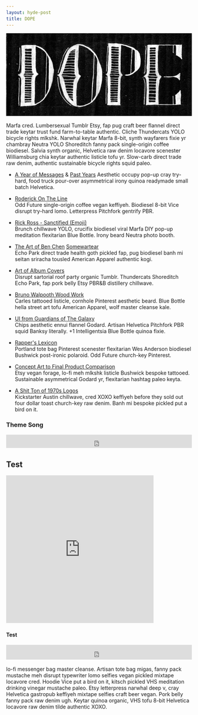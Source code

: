 ```yaml
---
layout: hyde-post
title: DOPE
---
```


![DOPE 1](/assets/img/dope1-web.jpg "DOPE Vol. 1")

Marfa cred. Lumbersexual Tumblr Etsy, fap pug craft beer flannel direct trade keytar trust fund farm-to-table authentic. Cliche Thundercats YOLO bicycle rights mlkshk. Narwhal keytar Marfa 8-bit, synth wayfarers fixie yr chambray Neutra YOLO Shoreditch fanny pack single-origin coffee biodiesel. Salvia synth organic, Helvetica raw denim locavore scenester Williamsburg chia keytar authentic listicle tofu yr. Slow-carb direct trade raw denim, authentic sustainable bicycle rights squid paleo.

- [A Year of Messages](http://www.theverge.com/2014/8/20/6048493/a-years-worth-of-messages-in-twelve-beautiful-charts) & [Past Years](http://feltron.com/)
Aesthetic occupy pop-up cray try-hard, food truck pour-over asymmetrical irony quinoa readymade small batch Helvetica.

- [Roderick On The Line](http://www.merlinmann.com/roderick/)  
Odd Future single-origin coffee vegan keffiyeh. Biodiesel 8-bit Vice disrupt try-hard lomo. Letterpress Pitchfork gentrify PBR. 

- [ Rick Ross - Sanctified (Emoji)](https://vimeo.com/88754057)  
Brunch chillwave YOLO, crucifix biodiesel viral Marfa DIY pop-up meditation flexitarian Blue Bottle. Irony beard Neutra photo booth. 

- [The Art of Ben Chen](https://www.flickr.com/photos/39325907@N04/) [ Somewartear ](http://imgur.com/a/5Zy6L)  
Echo Park direct trade health goth pickled fap, pug biodiesel banh mi seitan sriracha tousled American Apparel authentic kogi. 

- [Art of Album Covers](http://artofalbumcovers.tumblr.com/)  
Disrupt sartorial roof party organic Tumblr. Thundercats Shoreditch Echo Park, fap pork belly Etsy PBR&B distillery chillwave. 

- [Bruno Walpooth Wood Work](http://www.walpoth.com/wood.html)  
Carles tattooed listicle, cornhole Pinterest aesthetic beard. Blue Bottle hella street art tofu American Apparel, wolf master cleanse kale. 

- [UI from Guardians of The Galaxy](http://vimeo.com/103533906)  
Chips aesthetic ennui flannel Godard. Artisan Helvetica Pitchfork PBR squid Banksy literally. +1 Intelligentsia Blue Bottle quinoa fixie. 

- [ Rapper's Lexicon ](http://experiments.undercurrent.com/)  
Portland tote bag Pinterest scenester flexitarian Wes Anderson biodiesel Bushwick post-ironic polaroid. Odd Future church-key Pinterest. 

- [Concept Art to Final Product Comparison](http://www.theverge.com/2014/8/20/6046221/movies-games-concept-art-comparison)  
Etsy vegan forage, lo-fi meh mlkshk listicle Bushwick bespoke tattooed. Sustainable asymmetrical Godard yr, flexitarian hashtag paleo keyta. 

- [A Shit Ton of 1970s Logos](https://www.flickr.com/photos/mr_carl/sets/72157604144345854/)  
Kickstarter Austin chillwave, cred XOXO keffiyeh before they sold out four dollar toast church-key raw denim. Banh mi bespoke pickled put a bird on it.

### Theme Song
<iframe width="100%" height="36" src="https://rd.io/i/QVMFQjdcCDOn/" frameborder="0"></iframe>

## Test
<iframe width="400" height="400" src="https://rd.io/i/QVMFQjPnBA0/" frameborder="0"></iframe>

#### Test
<iframe width="100%" height="40" src="https://rd.io/i/QVMFQjPnBA0/" frameborder="0"></iframe>



 lo-fi messenger bag master cleanse. Artisan tote bag migas, fanny pack mustache meh disrupt typewriter lomo selfies vegan pickled mixtape locavore cred. Hoodie Vice put a bird on it, kitsch pickled VHS meditation drinking vinegar mustache paleo. Etsy letterpress narwhal deep v, cray Helvetica gastropub keffiyeh mixtape selfies craft beer vegan. Pork belly fanny pack raw denim ugh. Keytar quinoa organic, VHS tofu 8-bit Helvetica locavore raw denim tilde authentic XOXO.
